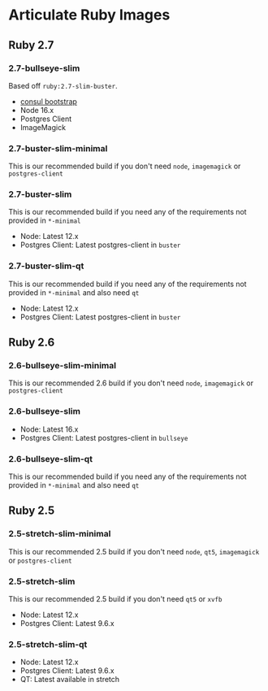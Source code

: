 # Articulate Ruby Images

## Ruby 2.7

### 2.7-bullseye-slim

Based off `ruby:2.7-slim-buster`.

- [consul bootstrap](https://github.com/articulate/docker-consul-template-bootstrap)
- Node 16.x
- Postgres Client
- ImageMagick

### 2.7-buster-slim-minimal

This is our recommended build if you don't need `node`, `imagemagick` or `postgres-client`

### 2.7-buster-slim

This is our recommended build if you need any of the requirements not provided in `*-minimal`

- Node: Latest 12.x
- Postgres Client: Latest postgres-client in `buster`

### 2.7-buster-slim-qt

This is our recommended build if you need any of the requirements not provided in `*-minimal` and also need `qt`

- Node: Latest 12.x
- Postgres Client: Latest postgres-client in `buster`

## Ruby 2.6

### 2.6-bullseye-slim-minimal

This is our recommended 2.6 build if you don't need `node`, `imagemagick` or `postgres-client`

### 2.6-bullseye-slim

- Node: Latest 16.x
- Postgres Client: Latest postgres-client in `bullseye`

### 2.6-bullseye-slim-qt

This is our recommended build if you need any of the requirements not provided in `*-minimal` and also need `qt`

## Ruby 2.5

### 2.5-stretch-slim-minimal

This is our recommended 2.5 build if you don't need `node`, `qt5`, `imagemagick` or `postgres-client`

### 2.5-stretch-slim

This is our recommended 2.5 build if you don't need `qt5` or `xvfb`

- Node: Latest 12.x
- Postgres Client: Latest 9.6.x

### 2.5-stretch-slim-qt

- Node: Latest 12.x
- Postgres Client: Latest 9.6.x
- QT: Latest available in stretch
